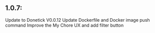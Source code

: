<!-- https://developers.home-assistant.io/docs/add-ons/presentation#keeping-a-changelog -->



## 1.0.7:
Update to Donetick V0.0.12
Update Dockerfile and Docker image push command
Improve the My Chore UX and add filter button